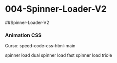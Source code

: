 # 004-Spinner-Loader-V2
##Spinner-Loader-V2


### Animation CSS

Curso: speed-code-css-html-main

spinner load dual
spinner load fast
spinner load triole
